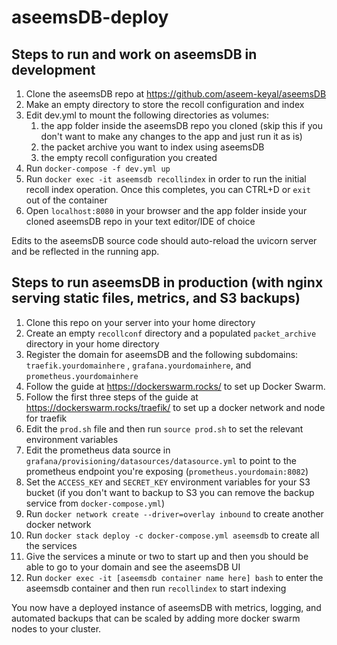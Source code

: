 # aseemsDB-deploy

## Steps to run and work on aseemsDB in development
1. Clone the aseemsDB repo at https://github.com/aseem-keyal/aseemsDB
2. Make an empty directory to store the recoll configuration and index
3. Edit dev.yml to mount the following directories as volumes: 
    1. the app folder inside the aseemsDB repo you cloned (skip this if you don't want to make any changes to the app and just run it as is)
    2. the packet archive you want to index using aseemsDB
    3. the empty recoll configuration you created
4. Run `docker-compose -f dev.yml up`
5. Run `docker exec -it aseemsdb recollindex` in order to run the initial recoll index operation. Once this completes, you can CTRL+D or `exit` out of the container
6. Open `localhost:8080` in your browser and the app folder inside your cloned aseemsDB repo in your text editor/IDE of choice

Edits to the aseemsDB source code should auto-reload the uvicorn server and be reflected in the running app.

## Steps to run aseemsDB in production (with nginx serving static files, metrics, and S3 backups)
1. Clone this repo on your server into your home directory
2. Create an empty `recollconf` directory and a populated `packet_archive` directory in your home directory
3. Register the domain for aseemsDB and the following subdomains: `traefik.yourdomainhere` , `grafana.yourdomainhere`, and `prometheus.yourdomainhere` 
4. Follow the guide at https://dockerswarm.rocks/  to set up Docker Swarm. 
5. Follow the first three steps of the guide at https://dockerswarm.rocks/traefik/ to set up a docker network and node for traefik
6. Edit the `prod.sh` file and then run `source prod.sh` to set the relevant environment variables
7. Edit the prometheus data source in `grafana/provisioning/datasources/datasource.yml` to point to the prometheus endpoint you're exposing (`prometheus.yourdomain:8082`)
8. Set the `ACCESS_KEY` and `SECRET_KEY` environment variables for your S3 bucket (if you don't want to backup to S3 you can remove the backup service from `docker-compose.yml`)
9. Run `docker network create --driver=overlay inbound` to create another docker network
10. Run `docker stack deploy -c docker-compose.yml aseemsdb` to create all the services
11. Give the services a minute or two to start up and then you should be able to go to your domain and see the aseemsDB UI
12. Run `docker exec -it [aseemsdb container name here] bash` to enter the aseemsdb container and then run `recollindex` to start indexing

You now have a deployed instance of aseemsDB with metrics, logging, and automated backups that can be scaled by adding more docker swarm nodes to your cluster.

